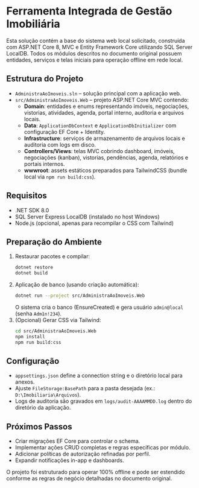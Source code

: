 # Ferramenta Integrada de Gestão Imobiliária

Esta solução contém a base do sistema web local solicitado, construída com ASP.NET Core 8, MVC e Entity Framework Core utilizando SQL Server LocalDB. Todos os módulos descritos no documento original possuem entidades, serviços e telas iniciais para operação offline em rede local.

## Estrutura do Projeto

- `AdministraAoImoveis.sln` – solução principal com a aplicação web.
- `src/AdministraAoImoveis.Web` – projeto ASP.NET Core MVC contendo:
  - **Domain**: entidades e enums representando imóveis, negociações, vistorias, atividades, agenda, portal interno, auditoria e arquivos locais.
  - **Data**: `ApplicationDbContext` e `ApplicationDbInitializer` com configuração EF Core + Identity.
  - **Infrastructure**: serviços de armazenamento de arquivos locais e auditoria com logs em disco.
  - **Controllers/Views**: telas MVC cobrindo dashboard, imóveis, negociações (kanban), vistorias, pendências, agenda, relatórios e portais internos.
  - **wwwroot**: assets estáticos preparados para TailwindCSS (bundle local via `npm run build:css`).

## Requisitos

- .NET SDK 8.0
- SQL Server Express LocalDB (instalado no host Windows)
- Node.js (opcional, apenas para recompilar o CSS com Tailwind)

## Preparação do Ambiente

1. Restaurar pacotes e compilar:
   ```bash
   dotnet restore
   dotnet build
   ```
2. Aplicação de banco (usando criação automática):
   ```bash
   dotnet run --project src/AdministraAoImoveis.Web
   ```
   O sistema cria o banco (EnsureCreated) e gera usuário `admin@local` (senha `Adm1n!234`).
3. (Opcional) Gerar CSS via Tailwind:
   ```bash
   cd src/AdministraAoImoveis.Web
   npm install
   npm run build:css
   ```

## Configuração

- `appsettings.json` define a connection string e o diretório local para anexos.
- Ajuste `FileStorage:BasePath` para a pasta desejada (ex.: `D:\Imobiliaria\Arquivos`).
- Logs de auditoria são gravados em `logs/audit-AAAAMMDD.log` dentro do diretório da aplicação.

## Próximos Passos

- Criar migrações EF Core para controlar o schema.
- Implementar ações CRUD completas e regras específicas por módulo.
- Adicionar políticas de autorização refinadas por perfil.
- Expandir notificações in-app e dashboards.

O projeto foi estruturado para operar 100% offline e pode ser estendido conforme as regras de negócio detalhadas no documento original.

